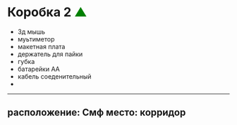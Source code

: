 # Коробка 2  <font color=green>▲</font>
- 3д мышь
- муьтиметор
- макетная плата
- держатель для пайки
- губка
- батарейки АА
- кабель соеденительный
- 
---
расположение: Смф 
место: корридор  
---
